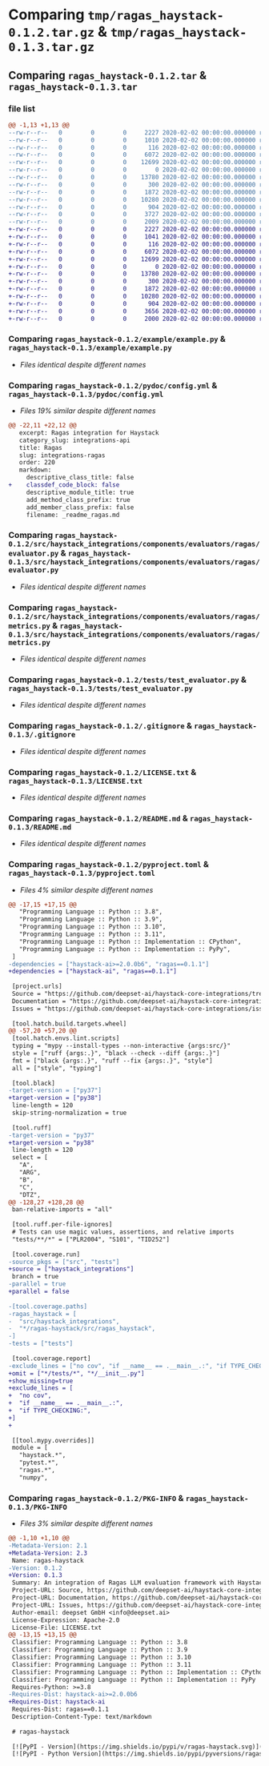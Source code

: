# Comparing `tmp/ragas_haystack-0.1.2.tar.gz` & `tmp/ragas_haystack-0.1.3.tar.gz`

## Comparing `ragas_haystack-0.1.2.tar` & `ragas_haystack-0.1.3.tar`

### file list

```diff
@@ -1,13 +1,13 @@
--rw-r--r--   0        0        0     2227 2020-02-02 00:00:00.000000 ragas_haystack-0.1.2/example/example.py
--rw-r--r--   0        0        0     1010 2020-02-02 00:00:00.000000 ragas_haystack-0.1.2/pydoc/config.yml
--rw-r--r--   0        0        0      116 2020-02-02 00:00:00.000000 ragas_haystack-0.1.2/src/haystack_integrations/components/evaluators/ragas/__init__.py
--rw-r--r--   0        0        0     6072 2020-02-02 00:00:00.000000 ragas_haystack-0.1.2/src/haystack_integrations/components/evaluators/ragas/evaluator.py
--rw-r--r--   0        0        0    12699 2020-02-02 00:00:00.000000 ragas_haystack-0.1.2/src/haystack_integrations/components/evaluators/ragas/metrics.py
--rw-r--r--   0        0        0        0 2020-02-02 00:00:00.000000 ragas_haystack-0.1.2/tests/__init__.py
--rw-r--r--   0        0        0    13780 2020-02-02 00:00:00.000000 ragas_haystack-0.1.2/tests/test_evaluator.py
--rw-r--r--   0        0        0      300 2020-02-02 00:00:00.000000 ragas_haystack-0.1.2/tests/test_metrics.py
--rw-r--r--   0        0        0     1872 2020-02-02 00:00:00.000000 ragas_haystack-0.1.2/.gitignore
--rw-r--r--   0        0        0    10280 2020-02-02 00:00:00.000000 ragas_haystack-0.1.2/LICENSE.txt
--rw-r--r--   0        0        0      904 2020-02-02 00:00:00.000000 ragas_haystack-0.1.2/README.md
--rw-r--r--   0        0        0     3727 2020-02-02 00:00:00.000000 ragas_haystack-0.1.2/pyproject.toml
--rw-r--r--   0        0        0     2009 2020-02-02 00:00:00.000000 ragas_haystack-0.1.2/PKG-INFO
+-rw-r--r--   0        0        0     2227 2020-02-02 00:00:00.000000 ragas_haystack-0.1.3/example/example.py
+-rw-r--r--   0        0        0     1041 2020-02-02 00:00:00.000000 ragas_haystack-0.1.3/pydoc/config.yml
+-rw-r--r--   0        0        0      116 2020-02-02 00:00:00.000000 ragas_haystack-0.1.3/src/haystack_integrations/components/evaluators/ragas/__init__.py
+-rw-r--r--   0        0        0     6072 2020-02-02 00:00:00.000000 ragas_haystack-0.1.3/src/haystack_integrations/components/evaluators/ragas/evaluator.py
+-rw-r--r--   0        0        0    12699 2020-02-02 00:00:00.000000 ragas_haystack-0.1.3/src/haystack_integrations/components/evaluators/ragas/metrics.py
+-rw-r--r--   0        0        0        0 2020-02-02 00:00:00.000000 ragas_haystack-0.1.3/tests/__init__.py
+-rw-r--r--   0        0        0    13780 2020-02-02 00:00:00.000000 ragas_haystack-0.1.3/tests/test_evaluator.py
+-rw-r--r--   0        0        0      300 2020-02-02 00:00:00.000000 ragas_haystack-0.1.3/tests/test_metrics.py
+-rw-r--r--   0        0        0     1872 2020-02-02 00:00:00.000000 ragas_haystack-0.1.3/.gitignore
+-rw-r--r--   0        0        0    10280 2020-02-02 00:00:00.000000 ragas_haystack-0.1.3/LICENSE.txt
+-rw-r--r--   0        0        0      904 2020-02-02 00:00:00.000000 ragas_haystack-0.1.3/README.md
+-rw-r--r--   0        0        0     3656 2020-02-02 00:00:00.000000 ragas_haystack-0.1.3/pyproject.toml
+-rw-r--r--   0        0        0     2000 2020-02-02 00:00:00.000000 ragas_haystack-0.1.3/PKG-INFO
```

### Comparing `ragas_haystack-0.1.2/example/example.py` & `ragas_haystack-0.1.3/example/example.py`

 * *Files identical despite different names*

### Comparing `ragas_haystack-0.1.2/pydoc/config.yml` & `ragas_haystack-0.1.3/pydoc/config.yml`

 * *Files 19% similar despite different names*

```diff
@@ -22,11 +22,12 @@
   excerpt: Ragas integration for Haystack
   category_slug: integrations-api
   title: Ragas
   slug: integrations-ragas
   order: 220
   markdown:
     descriptive_class_title: false
+    classdef_code_block: false
     descriptive_module_title: true
     add_method_class_prefix: true
     add_member_class_prefix: false
     filename: _readme_ragas.md
```

### Comparing `ragas_haystack-0.1.2/src/haystack_integrations/components/evaluators/ragas/evaluator.py` & `ragas_haystack-0.1.3/src/haystack_integrations/components/evaluators/ragas/evaluator.py`

 * *Files identical despite different names*

### Comparing `ragas_haystack-0.1.2/src/haystack_integrations/components/evaluators/ragas/metrics.py` & `ragas_haystack-0.1.3/src/haystack_integrations/components/evaluators/ragas/metrics.py`

 * *Files identical despite different names*

### Comparing `ragas_haystack-0.1.2/tests/test_evaluator.py` & `ragas_haystack-0.1.3/tests/test_evaluator.py`

 * *Files identical despite different names*

### Comparing `ragas_haystack-0.1.2/.gitignore` & `ragas_haystack-0.1.3/.gitignore`

 * *Files identical despite different names*

### Comparing `ragas_haystack-0.1.2/LICENSE.txt` & `ragas_haystack-0.1.3/LICENSE.txt`

 * *Files identical despite different names*

### Comparing `ragas_haystack-0.1.2/README.md` & `ragas_haystack-0.1.3/README.md`

 * *Files identical despite different names*

### Comparing `ragas_haystack-0.1.2/pyproject.toml` & `ragas_haystack-0.1.3/pyproject.toml`

 * *Files 4% similar despite different names*

```diff
@@ -17,15 +17,15 @@
   "Programming Language :: Python :: 3.8",
   "Programming Language :: Python :: 3.9",
   "Programming Language :: Python :: 3.10",
   "Programming Language :: Python :: 3.11",
   "Programming Language :: Python :: Implementation :: CPython",
   "Programming Language :: Python :: Implementation :: PyPy",
 ]
-dependencies = ["haystack-ai>=2.0.0b6", "ragas==0.1.1"]
+dependencies = ["haystack-ai", "ragas==0.1.1"]
 
 [project.urls]
 Source = "https://github.com/deepset-ai/haystack-core-integrations/tree/main/integrations/ragas"
 Documentation = "https://github.com/deepset-ai/haystack-core-integrations/blob/main/integrations/ragas/README.md"
 Issues = "https://github.com/deepset-ai/haystack-core-integrations/issues"
 
 [tool.hatch.build.targets.wheel]
@@ -57,20 +57,20 @@
 [tool.hatch.envs.lint.scripts]
 typing = "mypy --install-types --non-interactive {args:src/}"
 style = ["ruff {args:.}", "black --check --diff {args:.}"]
 fmt = ["black {args:.}", "ruff --fix {args:.}", "style"]
 all = ["style", "typing"]
 
 [tool.black]
-target-version = ["py37"]
+target-version = ["py38"]
 line-length = 120
 skip-string-normalization = true
 
 [tool.ruff]
-target-version = "py37"
+target-version = "py38"
 line-length = 120
 select = [
   "A",
   "ARG",
   "B",
   "C",
   "DTZ",
@@ -128,27 +128,28 @@
 ban-relative-imports = "all"
 
 [tool.ruff.per-file-ignores]
 # Tests can use magic values, assertions, and relative imports
 "tests/**/*" = ["PLR2004", "S101", "TID252"]
 
 [tool.coverage.run]
-source_pkgs = ["src", "tests"]
+source = ["haystack_integrations"]
 branch = true
-parallel = true
+parallel = false
 
-[tool.coverage.paths]
-ragas_haystack = [
-  "src/haystack_integrations",
-  "*/ragas-haystack/src/ragas_haystack",
-]
-tests = ["tests"]
 
 [tool.coverage.report]
-exclude_lines = ["no cov", "if __name__ == .__main__.:", "if TYPE_CHECKING:"]
+omit = ["*/tests/*", "*/__init__.py"]
+show_missing=true
+exclude_lines = [
+  "no cov",
+  "if __name__ == .__main__.:",
+  "if TYPE_CHECKING:",
+]
+
 
 [[tool.mypy.overrides]]
 module = [
   "haystack.*",
   "pytest.*",
   "ragas.*",
   "numpy",
```

### Comparing `ragas_haystack-0.1.2/PKG-INFO` & `ragas_haystack-0.1.3/PKG-INFO`

 * *Files 3% similar despite different names*

```diff
@@ -1,10 +1,10 @@
-Metadata-Version: 2.1
+Metadata-Version: 2.3
 Name: ragas-haystack
-Version: 0.1.2
+Version: 0.1.3
 Summary: An integration of Ragas LLM evaluation framework with Haystack
 Project-URL: Source, https://github.com/deepset-ai/haystack-core-integrations/tree/main/integrations/ragas
 Project-URL: Documentation, https://github.com/deepset-ai/haystack-core-integrations/blob/main/integrations/ragas/README.md
 Project-URL: Issues, https://github.com/deepset-ai/haystack-core-integrations/issues
 Author-email: deepset GmbH <info@deepset.ai>
 License-Expression: Apache-2.0
 License-File: LICENSE.txt
@@ -13,15 +13,15 @@
 Classifier: Programming Language :: Python :: 3.8
 Classifier: Programming Language :: Python :: 3.9
 Classifier: Programming Language :: Python :: 3.10
 Classifier: Programming Language :: Python :: 3.11
 Classifier: Programming Language :: Python :: Implementation :: CPython
 Classifier: Programming Language :: Python :: Implementation :: PyPy
 Requires-Python: >=3.8
-Requires-Dist: haystack-ai>=2.0.0b6
+Requires-Dist: haystack-ai
 Requires-Dist: ragas==0.1.1
 Description-Content-Type: text/markdown
 
 # ragas-haystack
 
 [![PyPI - Version](https://img.shields.io/pypi/v/ragas-haystack.svg)](https://pypi.org/project/ragas-haystack)
 [![PyPI - Python Version](https://img.shields.io/pypi/pyversions/ragas-haystack.svg)](https://pypi.org/project/ragas-haystack)
```

